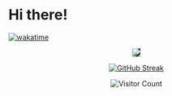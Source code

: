 # Hi there!

[![wakatime](https://wakatime.com/badge/user/411707cc-e652-41a0-81f7-5b5255d892a6.svg)](https://wakatime.com/@Hax)

<div align="center">

<a href="https://spotify-github-profile.kittinanx.com/api/view?uid=11150582328&redirect=true">
<img src="https://spotify-github-profile.kittinanx.com/api/view?uid=11150582328&cover_image=true&theme=novatorem&show_offline=true&background_color=121212&interchange=false&bar_color=53b14f" style="background-color: #141414"/>
</a>

[![GitHub Streak](https://streak-stats.demolab.com?user=Schlauer-Hax&theme=dark)](https://git.io/streak-stats)

![Visitor Count](https://profile-counter.glitch.me/Schlauer-Hax/count.svg)

</div>
